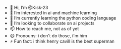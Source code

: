 - 👋 Hi, I’m @Kisk-23
- 👀 I’m interested in ai and machine learning
- 🌱 I’m currently learning the python coding language
- 💞️ I’m looking to collaborate on ai projects
- 📫 How to reach me, not as of yet
- 😄 Pronouns: i don't do those, i'm him
- ⚡ Fun fact: i think henry cavill is the best superman

<!---
Kisk-23/Kisk-23 is a ✨ special ✨ repository because its `README.md` (this file) appears on your GitHub profile.
You can click the Preview link to take a look at your changes.
--->
